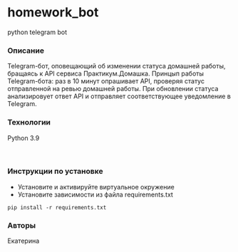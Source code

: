 # homework_bot
python telegram bot
### Описание
Telegram-бот, оповещающий об изменении статуса домашней работы, бращаясь к API сервиса Практикум.Домашка. Принцып работы Telegram-бота: раз в 10 минут опрашивает API, проверяя статус отправленной на ревью домашней работы. При обновлении статуса анализировует ответ API и отправляет соответствующее уведомление в Telegram.
### Технологии
Python 3.9<br/>
<br/>
<br/>
### Инструкции по установке
- Установите и активируйте виртуальное окружение
- Установите зависимости из файла requirements.txt
```
pip install -r requirements.txt
```

### Авторы
Екатерина
